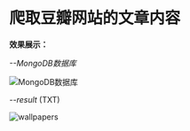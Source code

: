 爬取豆瓣网站的文章内容
===
**效果展示：**

*--MongoDB数据库*

![MongoDB数据库](https://github.com/pipipp/Spiders/blob/master/scrapy_crawler/douban/images/douban_MongoDB.PNG)

*--result* (TXT)

![wallpapers](https://github.com/pipipp/Spiders/blob/master/scrapy_crawler/douban/images/douban_folder.PNG)
